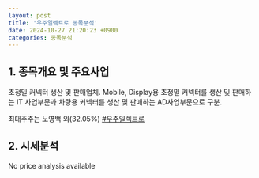 ```yaml
---
layout: post
title: '우주일렉트로 종목분석'
date: 2024-10-27 21:20:23 +0900
categories: 종목분석
---
```


## 1. 종목개요 및 주요사업

초정밀 커넥터 생산 및 판매업체. Mobile, Display용 초정밀 커넥터를 생산 및 판매하는 IT 사업부문과 차량용 커넥터를 생산 및 판매하는 AD사업부문으로 구분.

최대주주는 노영백 외(32.05%)
[#우주일렉트로](#)

## 2. 시세분석

No price analysis available
